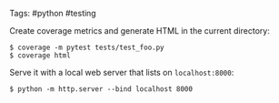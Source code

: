 Tags: #python #testing

Create coverage metrics and generate HTML in the current directory:

```shell
$ coverage -m pytest tests/test_foo.py
$ coverage html
```

Serve it with a local web server that lists on `localhost:8000`:
```shell
$ python -m http.server --bind localhost 8000
```
